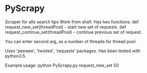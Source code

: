 # PyScrapy
Scraper for allo search tips
Work from shell.
Has two functions:
def request_new_set(threadPool) - start new set of requests.
def request_continue_set(threadPool) - continue previous set of request.

You can enter second arg, as a number of threads for thread pool.

Uses 'peewee', 'twisted', 'requests' packages.
Has been tested with python3.5.

Example usage:
python PyScrapy.py request_new_set 50
